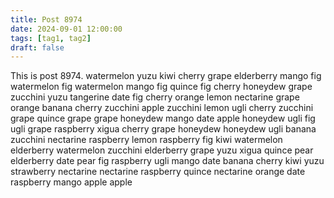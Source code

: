 ```yaml
---
title: Post 8974
date: 2024-09-01 12:00:00
tags: [tag1, tag2]
draft: false
---
```

This is post 8974.
watermelon
yuzu
kiwi
cherry
grape
elderberry
mango
fig
watermelon
fig
watermelon
mango
fig
quince
fig
cherry
honeydew
grape
zucchini
yuzu
tangerine
date
fig
cherry
orange
lemon
nectarine
grape
orange
banana
cherry
zucchini
apple
zucchini
lemon
ugli
cherry
zucchini
grape
quince
grape
grape
honeydew
mango
date
apple
honeydew
ugli
fig
ugli
grape
raspberry
xigua
cherry
grape
honeydew
honeydew
ugli
banana
zucchini
nectarine
raspberry
lemon
raspberry
fig
kiwi
watermelon
elderberry
watermelon
zucchini
elderberry
grape
yuzu
xigua
quince
pear
elderberry
date
pear
fig
raspberry
ugli
mango
date
banana
cherry
kiwi
yuzu
strawberry
nectarine
nectarine
raspberry
quince
nectarine
orange
date
raspberry
mango
apple
apple
